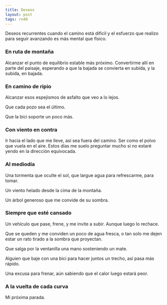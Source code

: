 ```yaml
---
title: Deseos
layout: post
tags: rn40
---
```


Deseos recurrentes cuando el camino está difícil y el esfuerzo que realizo para seguir avanzando es más mental que físico.

### En ruta de montaña
Alcanzar el punto de equilibrio estable más próximo. Convertirme allí en parte del paisaje, esperando a que la bajada se convierta en subida, y la subida, en bajada.

### En camino de ripio
Alcanzar esos espejismos de asfalto que veo a lo lejos.

Que cada pozo sea el último.

Que la bici soporte un poco más.

### Con viento en contra
Ir hacia el lado que me lleve, así sea fuera del camino. Ser como el polvo que vuela en el aire. Estos días me suelo preguntar mucho si no estaré yendo en la dirección equivocada.

### Al mediodía
Una tormenta que oculte el sol, que largue agua para refrescarme, para tomar.

Un viento helado desde la cima de la montaña.

Un árbol generoso que me convide de su sombra.

### Siempre que esté cansado
Un vehículo que pase, frene, y me invite a subir. Aunque luego lo rechace.

Que se queden y me conviden un poco de agua fresca, o tan solo me dejen estar un rato tirado a la sombra que proyectan.

Que salga por la ventanilla una mano sosteniendo un mate.

Alguien que baje con una bici para hacer juntos un trecho, así pasa más rápido.

Una excusa para frenar, aún sabiendo que el calor luego estará peor.

### A la vuelta de cada curva
Mi próxima parada.
